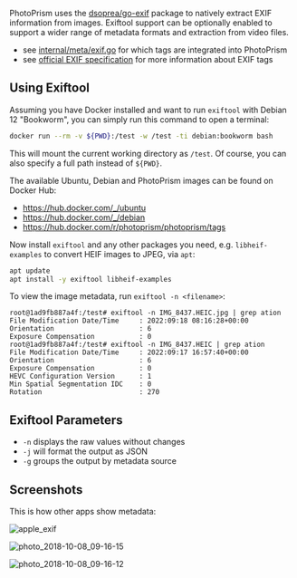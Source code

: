 PhotoPrism uses the [dsoprea/go-exif](https://github.com/dsoprea/go-exif) package to natively extract EXIF information from images. Exiftool support can be optionally enabled to support a wider range of metadata formats and extraction from video files.

- see [internal/meta/exif.go](https://github.com/photoprism/photoprism/blob/master/internal/meta/exif.go) for which tags are integrated into PhotoPrism 
- see [official EXIF specification](https://dl.photoprism.app/pdf/specifications/20120101-Exif_v2.3.pdf) for more information about EXIF tags

## Using Exiftool

Assuming you have Docker installed and want to run `exiftool` with Debian 12 "Bookworm", you can simply run this command to open a terminal:

```bash
docker run --rm -v ${PWD}:/test -w /test -ti debian:bookworm bash
```

This will mount the current working directory as `/test`. Of course, you can also specify a full path instead of `${PWD}`.

The available Ubuntu, Debian and PhotoPrism images can be found on Docker Hub:

- https://hub.docker.com/_/ubuntu
- https://hub.docker.com/_/debian
- https://hub.docker.com/r/photoprism/photoprism/tags

Now install `exiftool` and any other packages you need, e.g. `libheif-examples` to convert HEIF images to JPEG, via `apt`:

```bash
apt update
apt install -y exiftool libheif-examples
```

To view the image metadata, run `exiftool -n <filename>`:

```
root@1ad9fb887a4f:/test# exiftool -n IMG_8437.HEIC.jpg | grep ation
File Modification Date/Time     : 2022:09:18 08:16:28+00:00
Orientation                     : 6
Exposure Compensation           : 0
root@1ad9fb887a4f:/test# exiftool -n IMG_8437.HEIC | grep ation
File Modification Date/Time     : 2022:09:17 16:57:40+00:00
Orientation                     : 6
Exposure Compensation           : 0
HEVC Configuration Version      : 1
Min Spatial Segmentation IDC    : 0
Rotation                        : 270
```

## Exiftool Parameters

- `-n` displays the raw values without changes
- `-j` will format the output as JSON
- `-g` groups the output by metadata source

## Screenshots ##

This is how other apps show metadata:

![apple_exif](46595860-a4b7f280-cada-11e8-9ef8-d64c5f560148.png)

![photo_2018-10-08_09-16-15](46595914-d4ff9100-cada-11e8-9482-2bc6c82d81ef.jpg)

![photo_2018-10-08_09-16-12](46595915-d4ff9100-cada-11e8-940b-9cd3d91135e7.jpg)
